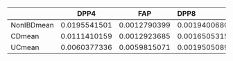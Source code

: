 |           |       DPP4    |         FAP  |        DPP8  |       DPP9   |       DPP2   |
|:----------|:-------------:|:------------:|:----------|:-------------:|-------------:|
|NonIBDmean | 0.0195541501  | 0.0012790399 | 0.0019400680 | 0.0082540067 | 0.0005816240 |
|CDmean     | 0.0111410159  | 0.0012923685 | 0.0016505315 | 0.0069588468 | 0.0004558607 |
|UCmean     | 0.0060377336  | 0.0059815071 | 0.0019505089 | 0.0057060067 | 0.0006999809 |